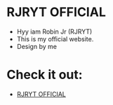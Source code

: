 # RJRYT OFFICIAL

- Hyy iam Robin Jr (RJRYT)
- This is my official website.
- Design by me

# Check it out: 
- [RJRYT OFFICIAL](https://rjryt.github.io)
